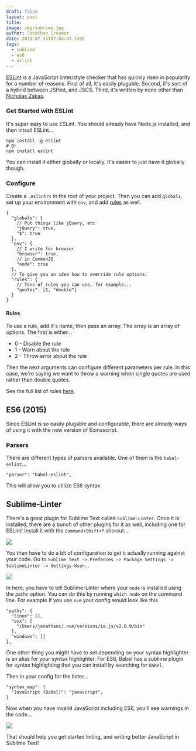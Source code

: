 ```yaml
---
draft: false
layout: post
title: 
image: img/sublime.jpg
author: Jonathan Creamer
date: 2015-07-31T07:03:47.149Z
tags: 
  - sublime
  - es6
  - eslint
---
```


[ESLint](http://eslint.org/) is a JavaScript linter/style checker that has quickly risen in popularity for a number of reasons. First of all, it's easily plugable. Second, it's sort of a hybrid between JSHint, and JSCS. Third, it's written by none other than [Nicholas Zakas](https://twitter.com/slicknet).

### Get Started with ESLint
It's super easy to use ESLint. You should already have Node.js installed, and then intsall ESLint...

```
npm install -g eslint
# Or
npm install eslint
```

You can install it either globally or locally. It's easier to just have it globally though.

### Configure
Create a `.eslintrc` in the root of your project. Then you can add `globals`, set up your environment with `env`, and add [rules](http://eslint.org/docs/rules/) as well.

```prettyprint lang-js
{
  "globals": {
    // Put things like jQuery, etc
    "jQuery": true,
    "$": true
  },
  "env": {
    // I write for browser
    "browser": true,
    // in CommonJS
    "node": true
  },
  // To give you an idea how to override rule options:
  "rules": {
    // Tons of rules you can use, for example...
    "quotes": [1, "double"]
  }
}
```

#### Rules
To use a rule, add it's name, then pass an array. The array is an array of options. The first is either...

* 0 - Disable the rule
* 1 - Warn about the rule
* 2 - Throw error about the rule

Then the next arguments can configure different parameters per rule. In this case, we're saying we want to throw a warning when single quotes are used rather than double quotes.

See the full list of rules [here](http://eslint.org/docs/rules/).

## ES6 (2015)
Since ESLint is so easily plugable and configurable, there are already ways of using it with the new version of Ecmascript.

### Parsers
There are different types of parsers available. One of them is the `babel-eslint`...

```prettyprint lang-js
"parser": "babel-eslint",
```
 
 This will allow you to utilize ES6 syntax.
 
## Sublime-Linter
There's a great plugin for Sublime Text called `Sublime-Linter`. Once it is installed, there are a bunch of other plugins for it as well, including one for ESLint! Install it with the `Command+Shift+P` shorcut...

![](http://d.pr/i/12f6i+)

You then have to do a bit of configuration to get it actually running against your code. Go to `Sublime Text -> Prefences -> Package Settings -> SublimeLinter -> Settings-User`...

![](http://d.pr/i/TtXN+)

In here, you have to tell Sublime-Linter where your `node` is installed using the `paths` option. You can do this by running `which node` on the command line. For example if you use `nvm` your config would look like this.

```prettyprint lang-json
"paths": {
  "linux": [],
  "osx": [
    "/Users/jonathanc/.nvm/versions/io.js/v2.0.0/bin"
  ],
  "windows": []
},
```

One other thing you might have to set depending on your syntax highlighter is an alias for your syntax highlighter. For ES6, Babel has a sublime plugin for syntax highlighting that you can install by searching for `Babel`.

Then in your config for the linter...

```prettyprint lang-json
"syntax_map": {
  "JavaScript (Babel)": "javascript",
}
```

Now when you have invalid JavaScript including ES6, you'll see warnings in the code...

![](http://d.pr/i/10oU3+)

That should help you get started linting, and writing better JavaScript in Sublime Text!
